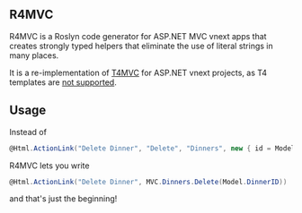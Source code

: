 ## R4MVC
R4MVC is a Roslyn code generator for ASP.NET MVC vnext apps that creates strongly typed helpers that eliminate the use of literal strings in many places.  

It is a re-implementation of [T4MVC](https://github.com/T4MVC/T4MVC) for ASP.NET vnext projects, as T4 templates are [not supported](https://github.com/aspnet/Home/issues/272).

## Usage

Instead of

````c#
@Html.ActionLink("Delete Dinner", "Delete", "Dinners", new { id = Model.DinnerID }, null)
````

R4MVC lets you write

````c#
@Html.ActionLink("Delete Dinner", MVC.Dinners.Delete(Model.DinnerID))
````

and that's just the beginning!
